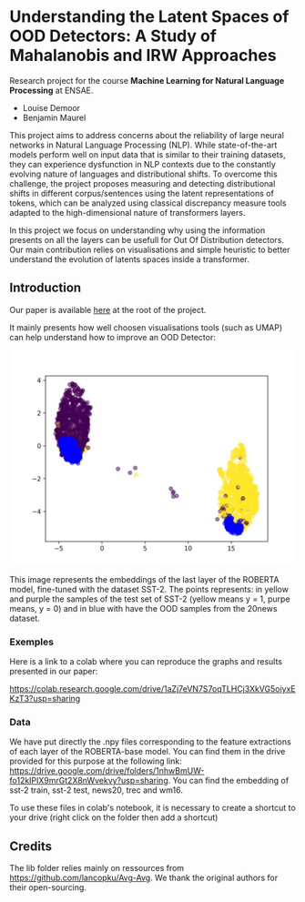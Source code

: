 # Understanding the Latent Spaces of OOD Detectors: A Study of Mahalanobis and IRW Approaches

Research project for the course **Machine Learning for Natural Language Processing** at ENSAE.

* Louise Demoor
* Benjamin Maurel

This project aims to address concerns about the reliability of large neural networks in Natural Language Processing (NLP).
While state-of-the-art models perform well on input data that is similar to their training datasets, they can experience dysfunction in NLP contexts due to the constantly evolving nature of languages and distributional shifts. To overcome this challenge, the project proposes measuring and detecting distributional shifts in different corpus/sentences using the latent representations of tokens, which can be analyzed using classical discrepancy measure tools adapted to the high-dimensional nature of transformers layers.

In this project we focus on understanding why using the information presents on all the layers can be usefull for Out Of Distribution detectors. Our main contribution relies on visualisations and simple heuristic to better understand the evolution of latents spaces inside a transformer.

## Introduction

Our paper is available [here]() at the root of the project.

It mainly presents how well choosen visualisations tools (such as UMAP) can help understand how to improve an OOD Detector:

![UMAP visualisation of the last layer with OOD dataset news20. Blue : OOD, Yellow: InD y = 1, Purple: InD y = 0](/UMAP/UMAP_12.png)

This image represents the embeddings of the last layer of the ROBERTA model, fine-tuned with the dataset SST-2. The points represents: in yellow and purple the samples of the test set of SST-2 (yellow means y = 1, purpe means, y = 0) and in blue with have the OOD samples from the 20news dataset. 

### Exemples
Here is a link to a colab where you can reproduce the graphs and results presented in our paper:

https://colab.research.google.com/drive/1aZj7eVN7S7oqTLHCj3XkVG5oiyxEKzT3?usp=sharing

### Data

We have put directly the .npy files corresponding to the feature extractions of each layer of the ROBERTA-base model. You can find them in the drive provided for this purpose at the following link: https://drive.google.com/drive/folders/1nhwBmUW-fo12kIPIX9mrGt2X8nWvekvy?usp=sharing. You can find the embedding of sst-2 train, sst-2 test, news20, trec and wm16.

To use these files in colab's notebook, it is necessary to create a shortcut to your drive (right click on the folder then add a shortcut)

## Credits

The lib folder relies mainly on ressources from https://github.com/lancopku/Avg-Avg. 
We thank the original authors for their open-sourcing.
